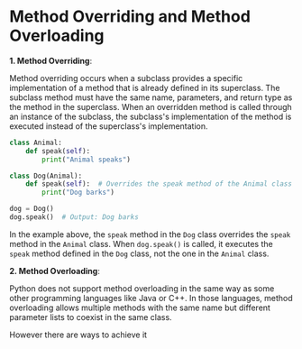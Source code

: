# Method Overriding and Method Overloading

**1. Method Overriding**:

Method overriding occurs when a subclass provides a specific implementation of a method that is already defined in its superclass. The subclass method must have the same name, parameters, and return type as the method in the superclass. When an overridden method is called through an instance of the subclass, the subclass's implementation of the method is executed instead of the superclass's implementation.

```python
class Animal:
    def speak(self):
        print("Animal speaks")

class Dog(Animal):
    def speak(self):  # Overrides the speak method of the Animal class
        print("Dog barks")

dog = Dog()
dog.speak()  # Output: Dog barks
```

In the example above, the `speak` method in the `Dog` class overrides the `speak` method in the `Animal` class. When `dog.speak()` is called, it executes the `speak` method defined in the `Dog` class, not the one in the `Animal` class.

**2. Method Overloading**:

Python does not support method overloading in the same way as some other programming languages like Java or C++. In those languages, method overloading allows multiple methods with the same name but different parameter lists to coexist in the same class.

However there are ways to achieve it
